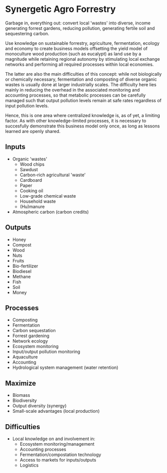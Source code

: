 # Synergetic Agro Forrestry
Garbage in, everything out: convert local 'wastes' into diverse, income generating forrest gardens, reducing pollution, generating fertile soil and sequestering carbon.

Use knowledge on sustainable forrestry, agriculture, fermentation, ecology and economy to create business models offsetting the yield model of monoculture wood production (such as eucalypt) as land use by a magnitude while retaining regional autonomy by stimulating local exchange networks and performing all required processes within local economies.

The latter are also the main difficulties of this concept: while not biologically or chemically necessary, fermentation and composting of diverse organic wastes is usually done at larger industrially scales. The difficulty here lies mainly in reducing the overhead in the associated monitoring and accounting processes, so that metabolic processes can be carefully managed such that output pollution levels remain at safe rates regardless of input pollution levels.

Hence, this is one area where centralized knowledge is, as of yet, a limiting factor. As with other knowledge-limited processes, it is necessary to succesfully demonstrate this business model only once, as long as lessons learned are openly shared.

## Inputs
* Organic 'wastes'
  * Wood chips
  * Sawdust
  * Carbon-rich agricultural 'waste'
  * Cardboard
  * Paper
  * Cooking oil
  * Low-grade chemical waste
  * Household waste
  * (Hu)manure
* Atmospheric carbon (carbon credits)

## Outputs
* Honey
* Compost
* Wood
* Nuts
* Fruits
* Bio-fertilizer
* Biodiesel
* Methane
* Fish
* Soil
* Money

## Processes
* Composting
* Fermentation
* Carbon sequestation
* Forrest gardening
* Network ecology
* Ecosystem monitoring
* Input/output pollution monitoring
* Aquaculture
* Accounting
* Hydrological system management (water retention)

## Maximize
* Biomass
* Biodiversity
* Output diversity (synergy)
* Small-scale advantages (local production)

## Difficulties
* Local knowledge on and involvement in:
  * Ecosystem monitoring/management
  * Accounting processes
  * Fermentation/compostation technology
  * Access to markets for inputs/outputs
  * Logistics